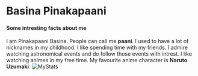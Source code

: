 # Basina Pinakapaani

#### Some intresting facts about me
I am Pinakapaani Basina. People can call me **paani**. I used to have a lot of nicknames in my childhood. I like spending time with my friends. I admire watching astronomical events and do follow those events with intrest. I like watching animes in my free time. My favourite anime character is **Naruto Uzumaki**.
![MyStats](https://github.com/Paani143/my2-Basina/assets/142944580/229f8d36-6e02-4aaa-b6ea-c997b1cd8a85)
